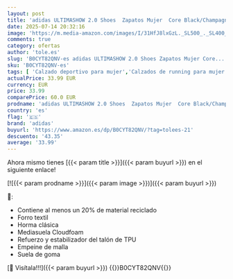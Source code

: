 ```yaml
---
layout: post
title: 'adidas ULTIMASHOW 2.0 Shoes  Zapatos Mujer  Core Black/Champagne Met./Core Black  40 EU'
date: 2025-07-14 20:32:16
image: 'https://m.media-amazon.com/images/I/31HfJ8lxGzL._SL500_._SL400_.jpg'
comments: true
category: ofertas
author: 'tole.es'
slug: 'B0CYT82QNV-es adidas ULTIMASHOW 2.0 Shoes Zapatos Mujer Core...'
sku: 'B0CYT82QNV-es'
tags: [ 'Calzado deportivo para mujer','Calzados de running para mujer','Calzados para correr en asfalto para mujer','Moda','Moda Mujer','Zapatillas deportivas y de moda para mujer','Zapatos para mujer','adidas','zapatos','🇪🇸', ]
actualPrice: 33.99 EUR
currency: EUR
price: 33.99
comparePrice: 60.0 EUR
prodname: 'adidas ULTIMASHOW 2.0 Shoes  Zapatos Mujer  Core Black/Champagne Met./Core Black  40 EU'
country: 'es'
flag: '🇪🇸'
brand: 'adidas'
buyurl: 'https://www.amazon.es/dp/B0CYT82QNV/?tag=tolees-21'
descuento: '43.35'
average: '33.99'
---
```


Ahora mismo tienes [{{< param title >}}]({{< param buyurl >}}) en el siguiente enlace!

[![{{< param prodname >}}]({{< param image >}})]({{< param buyurl >}})

🔎:

- Contiene al menos un 20% de material reciclado
- Forro textil
- Horma clásica
- Mediasuela Cloudfoam
- Refuerzo y estabilizador del talón de TPU
- Empeine de malla
- Suela de goma

[🛒 Visítala!!!]({{< param buyurl >}})
{{<world>}}B0CYT82QNV{{</world>}}
